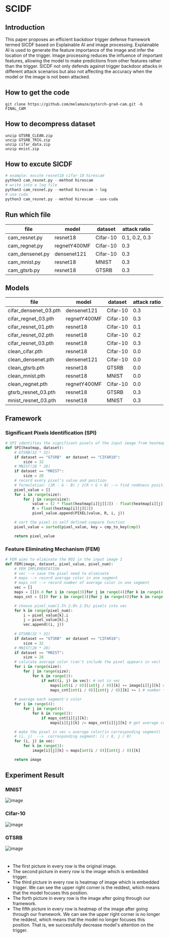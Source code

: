 # SCIDF

## Introduction
This paper proposes an efficient backdoor trigger defense
framework termed SICDF based on Explainable AI and image
processing. Explainable AI is used to generate the feature
importance of the image and infer the location of the trigger.
Image processing reduces the influence of important features,
allowing the model to make predictions from other features
rather than the trigger. SICDF not only defends against trigger
backdoor attacks in different attack scenarios but also not
affecting the accuracy when the model or the image is not
been attacked.

## How to get the code
```
git clone https://github.com/melamaze/pytorch-grad-cam.git -b FINAL_CAM
```

## How to decompress dataset
```
unzip GTSRB_CLEAN.zip  
unzip GTSRB_TRIG.zip
unzip cifar_data.zip
unzip mnist.zip
```

## How to excute SICDF
```python
# example: excute resnet18 cifar-10 hirescam 
python3 cam_resnet.py --method hirescam 
# write into a log file 
python3 cam_resnet.py --method hirescam > log
# use cuda
python3 cam_resnet.py --method hirescam --use-cuda
```

## Run which file
| file            | model        | dataset  | attack ratio  | 
|-----------------|--------------|----------|---------------|
| cam_resnet.py   | resnet18     | Cifar-10 | 0.1, 0.2, 0.3 |
| cam_regnet.py   | regnetY400MF | Cifar-10 | 0.3           |
| cam_densenet.py | densenet121  | Cifar-10 | 0.3           |
| cam_mnist.py    | resnet18     | MNIST    | 0.3           |
| cam_gtsrb.py    | resnet18     | GTSRB    | 0.3           |

## Models

| file                  | model        | dataset  | attack ratio | 
|-----------------------|--------------|----------|--------------|
| cifar_densenet_03.pth | densenet121  | Cifar-10 | 0.3          |
| cifar_regnet_03.pth   | regnetY400MF | Cifar-10 | 0.3          |
| cifar_resnet_01.pth   | resnet18     | Cifar-10 | 0.1          |
| cifar_resnet_02.pth   | resnet18     | Cifar-10 | 0.2          |
| cifar_resnet_03.pth   | resnet18     | Cifar-10 | 0.3          |
| clean_cifar.pth       | resnet18     | Cifar-10 | 0.0          |
| clean_densenet.pth    | densenet121  | Cifar-10 | 0.0          |
| clean_gtsrb.pth       | resnet18     | GTSRB    | 0.0          |
| clean_mnist.pth       | resnet18     | MNIST    | 0.0          |
| clean_regnet.pth      | regnetY400MF | Cifar-10 | 0.0          |
| gtsrb_resnet_03.pth   | resnet18     | GTSRB    | 0.3          |
| mnist_resnet_03.pth   | resnet18     | MNIST    | 0.3          |

## Framework
### Significant Pixels Identification (SPI)
```python
# SPI identifies the significant pixels of the input image from heatmap
def SPI(heatmap, dataset):
    # GTSRB(32 * 32)
    if dataset == "GTSRB"  or dataset == "CIFAR10":
        size = 32
    # MNIST(28 * 28)
    if dataset == "MNIST":
        size = 28        
    # record every pixel's value and position
    # formulation: (2R - G - B) / 2(R + G + B) --> find reddness position
    pixel_value = []
    for i in range(size):
        for j in range(size):
            value = (2 * float(heatmap[i][j][2]) - float(heatmap[i][j][0]) - float(heatmap[i][j][1])) / (2 * (float(heatmap[i][j][2]) + float(heatmap[i][j][1]) + float(heatmap[i][j][0]))) 
            R = float(heatmap[i][j][2])
            pixel_value.append(PIXEL(value, R, i, j))

    # sort the pixel in self defined compare function
    pixel_value = sorted(pixel_value, key = cmp_to_key(cmp)) 

    return pixel_value           
```

### Feature Eliminating Mechanism (FEM)
```python
# FEM aims to eliminate the ROI in the input image I
def FEM(image, dataset, pixel_value, pixel_num):
    # FEM IMPLEMENTATION
    # vec --> save the pixel need to eliminate
    # maps --> record average color in one segment
    # maps_cnt --> record number of average color in one segment
    vec = []
    maps = [[[0.0 for i in range(3)]for j in range(4)]for k in range(4)]
    maps_cnt = [[[0 for i in range(3)]for j in range(4)]for k in range(4)]

    # choose pixel_num(1.5% 2.0% 2.5%) pixels into vec
    for k in range(pixel_num):
        i = pixel_value[k].i
        j = pixel_value[k].j 
        vec.append((i, j))
  
    # GTSRB(32 * 32)
    if dataset == "GTSRB"  or dataset == "CIFAR10":
        size = 32
    # MNIST(28 * 28)
    if dataset == "MNIST":
        size = 28  
    # calulate average color (can't include the pixel appears in vec)
    for i in range(size):
        for j in range(size):
            for k in range(3):
                if not((i, j) in vec): # not in vec
                    maps[int(i / 8)][int(j / 8)][k] += image[i][j][k] # accumulate RGB value
                    maps_cnt[int(i / 8)][int(j / 8)][k] += 1 # number += 1
    
    # average each segment's color
    for i in range(4):
        for j in range(4):
            for k in range(3):
                if maps_cnt[i][j][k]:
                    maps[i][j][k] /= maps_cnt[i][j][k] # get average color 

    # make the pixel in vec = average color(in corresponding segment)
    # (i, j)  -->  corresponding segment: (i / 8, j / 8)
    for (i, j) in vec:
        for k in range(3):
            image[i][j][k] = maps[int(i / 8)][int(j / 8)][k]

    return image
```
## Experiment Result

### MNIST
![image](https://i.imgur.com/aSNMNRF.png)

### Cifar-10
![image](https://imgur.com/PWNXC7v.png)

### GTSRB
![image](https://imgur.com/iI32r2E.png)

#
- The first picture in every row is the original image.
- The second picture in every row is the image which is embedded trigger.
- The third picture in every row is heatmap of image which is embedded trigger. We can see the upper right corner is the reddest, which means that the model focuses this position.
- The forth picture in every row is the image after going through our framework.
- The fifth picture in every row is heatmap of the image after going through our framework. We can see the upper right corner is no longer the reddest, which means that the model no longer focuses this position. That is, we successfully decrease model's attention on the trigger.

































